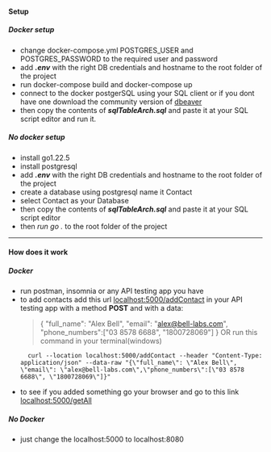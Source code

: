 #### **Setup**

##### Docker setup

- change docker-compose.yml POSTGRES_USER and POSTGRES_PASSWORD to the required user and password
- add  ***.env*** with the right DB credentials and hostname to the root folder of the project
- run docker-compose build and docker-compose up
- connect to the docker postgerSQL using your SQL client or if you dont have one download the community version of [dbeaver](https://dbeaver.io/ "dbeaver")
- then copy the contents of ***sqlTableArch.sql*** and paste it at your SQL script editor and run it.

##### No docker setup

- install go1.22.5
- install postgresql 
- add  ***.env*** with the right DB credentials and hostname to the root folder of the project
- create a database using postgresql name it Contact
- select Contact as your Database
- then copy the contents of ***sqlTableArch.sql*** and paste it at your SQL script editor
- then *run go .*  to the root folder of the project

------------

#### **How does it work**

##### Docker
- run postman, insomnia or any API testing app you have
- to add contacts add this url [localhost:5000/addContact](http://localhost:5000/addContact "localhost:5000/addContact") in your API testing app with a method **POST** and with a data:
	> 	{
		"full_name": "Alex Bell", 
		"email": "alex@bell-labs.com",
		"phone_numbers":["03 8578 6688", "1800728069"]
		}
	OR run this command in your terminal(windows)
	>
		curl --location localhost:5000/addContact --header "Content-Type: application/json" --data-raw "{\"full_name\": \"Alex Bell\", \"email\": \"alex@bell-labs.com\",\"phone_numbers\":[\"03 8578 6688\", \"1800728069\"]}"
	>
- to see if you added something go your browser and go to this link [localhost:5000/getAll](http://localhost:5000/getAll "localhost:5000/getAll")

##### No Docker
- just change the localhost:5000 to localhost:8080
